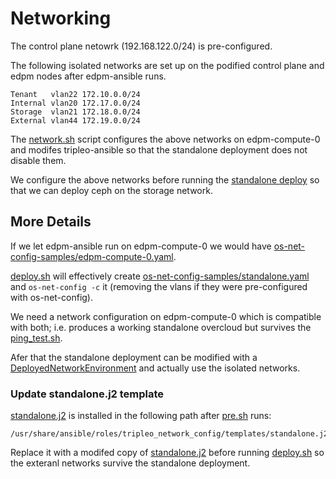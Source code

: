 # Networking

The control plane netowrk (192.168.122.0/24) is pre-configured.

The following isolated networks are set up on the podified control
plane and edpm nodes after edpm-ansible runs.
```
Tenant   vlan22 172.10.0.0/24
Internal vlan20 172.17.0.0/24
Storage  vlan21 172.18.0.0/24
External vlan44 172.19.0.0/24
```
The [network.sh](network.sh) script configures the above networks on
edpm-compute-0 and modifes tripleo-ansible so that the standalone
deployment does not disable them.

We configure the above networks before running the
[standalone deploy](https://docs.openstack.org/project-deploy-guide/tripleo-docs/latest/deployment/standalone.html)
so that we can deploy ceph on the storage network.

## More Details

If we let edpm-ansible run on edpm-compute-0 we would have
[os-net-config-samples/edpm-compute-0.yaml](os-net-config-samples/edpm-compute-0.yaml).

[deploy.sh](deploy.sh) will effectively create
[os-net-config-samples/standalone.yaml](os-net-config-samples/standalone.yaml)
and `os-net-config -c` it (removing the vlans if they were
pre-configured with os-net-config).

We need a network configuration on edpm-compute-0 which
is compatible with both; i.e. produces a working standalone
overcloud but survives the [ping_test.sh](ping_test.sh).

Afer that the standalone deployment can be modified with a
[DeployedNetworkEnvironment](https://review.opendev.org/c/openstack/tripleo-quickstart-extras/+/834352/81/roles/standalone/tasks/storage-network.yml)
and actually use the isolated networks.

### Update standalone.j2 template

[standalone.j2](https://opendev.org/openstack/tripleo-ansible/src/branch/master/tripleo_ansible/roles/tripleo_network_config/templates/standalone.j2)
is installed in the following path after [pre.sh](pre.sh) runs:
```
/usr/share/ansible/roles/tripleo_network_config/templates/standalone.j2
```
Replace it with a modifed copy of [standalone.j2](standalone.j2)
before running [deploy.sh](deploy.sh) so the exteranl networks
survive the standalone deployment.
